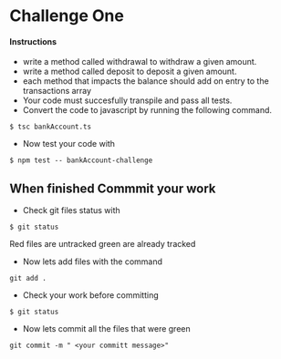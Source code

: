 # Challenge One

#### Instructions

<!-- * Create a file called bankAccount.ts. -->
<!-- * Create and export a bankAccount class with properties: owner (owner's name), balance (amount currently in the account), transactions (an array of transaction information). -->

<!-- - write a method called getBalance to retrieve the current balance. -->

- write a method called withdrawal to withdraw a given amount.
- write a method called deposit to deposit a given amount.
- each method that impacts the balance should add on entry to the transactions array
- Your code must succesfully transpile and pass all tests.
- Convert the code to javascript by running the following command.

```
$ tsc bankAccount.ts
```

- Now test your code with

```
$ npm test -- bankAccount-challenge
```

## When finished Commmit your work

- Check git files status with

```
$ git status
```

Red files are untracked green are already tracked

- Now lets add files with the command

```
git add .
```

- Check your work before committing

```
$ git status
```

- Now lets commit all the files that were green

```
git commit -m " <your committ message>"
```

<!-- ## Continue to
[Challenge Two](https://github.com/SoftStackFactory/typescript-imports/tree/master/challenge-two) -->
